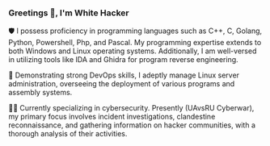 ### Greetings 👋, I'm White Hacker 
🛡️ I possess proficiency in programming languages such as C++, C, Golang, Python, Powershell, Php, and Pascal. My programming expertise extends to both Windows and Linux operating systems. Additionally, I am well-versed in utilizing tools like IDA and Ghidra for program reverse engineering.

🔐 Demonstrating strong DevOps skills, I adeptly manage Linux server administration, overseeing the deployment of various programs and assembly systems. 

🕵️‍♂️ Currently specializing in cybersecurity. Presently (UAvsRU Cyberwar), my primary focus involves incident investigations, clandestine reconnaissance, and gathering information on hacker communities, with a thorough analysis of their activities.







